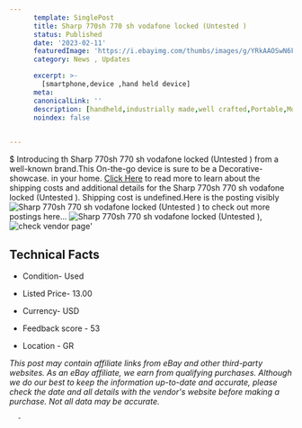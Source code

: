 ```yaml
---
      template: SinglePost
      title: Sharp 770sh 770 sh vodafone locked (Untested )
      status: Published
      date: '2023-02-11'
      featuredImage: 'https://i.ebayimg.com/thumbs/images/g/YRkAAOSwN6FjP9DW/s-l225.jpg'
      category: News , Updates

      excerpt: >-
        [smartphone,device ,hand held device]
      meta:
      canonicalLink: ''
      description: [handheld,industrially made,well crafted,Portable,Mobile,Compact,Convenient,Lightweight,Maneuverable,Man-portable,Miniature,Carriable,Hand-held,Light,Holdable,Transportable,Mobile device,Pocket-sized,On-the-go,Wireless,Cordless,Compact size,Convenient size, smartphone,device ,hand held device]
      noindex: false
      

---
```

$
      Introducing th Sharp 770sh 770 sh vodafone locked (Untested ) from a well-known brand.This On-the-go device  is sure to be a Decorative-showcase. in your home. [Click Here](https://www.ebay.com/itm/394276849767?hash=item5bccbb4867%3Ag%3AYRkAAOSwN6FjP9DW&mkevt=1&mkcid=1&mkrid=711-53200-19255-0&campid=%253CePNCampaignId%253E&customid=%253CreferenceId%253E&toolid=10049) to read more to learn about the shipping costs and additional details for the Sharp 770sh 770 sh vodafone locked (Untested ). Shipping cost is undefined.Here is the posting visibly ![Sharp 770sh 770 sh vodafone locked (Untested )](https://i.ebayimg.com/thumbs/images/g/YRkAAOSwN6FjP9DW/s-l225.jpg) to check out more postings here... ![Sharp 770sh 770 sh vodafone locked (Untested )](https://i.ebayimg.com/images/g/YRkAAOSwN6FjP9DW/s-l1600.jpg), ![check vendor page](https://origin-galleryplus.ebayimg.com/ws/web/394276849767_2_0_1/225x225.jpg,https://origin-galleryplus.ebayimg.com/ws/web/394276849767_3_0_1/225x225.jpg,https://origin-galleryplus.ebayimg.com/ws/web/394276849767_4_0_1/225x225.jpg,https://origin-galleryplus.ebayimg.com/ws/web/394276849767_5_0_1/225x225.jpg)'

      

 ## Technical Facts 



     
      

 - Condition- Used 


      

 - Listed Price- 13.00 


      

 - Currency- USD 


      

 - Feedback score - 53 


      

 - Location - GR 


      
      

 *_This post may contain affiliate links from eBay and other third-party websites. As an eBay affiliate, we earn from qualifying purchases. Although we do our best to keep the information up-to-date and accurate, please check the date and all details with the vendor's website before making a purchase. Not all data may be accurate._*




      -
